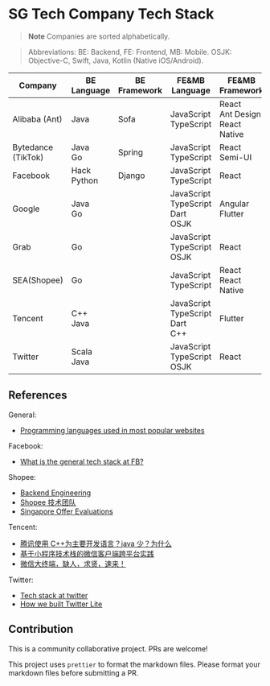 # SG Tech Company Tech Stack

> **Note** Companies are sorted alphabetically.

> Abbreviations:
> BE: Backend, FE: Frontend, MB: Mobile.
> OSJK: Objective-C, Swift, Java, Kotlin (Native iOS/Android).

| Company            | BE Language     | BE Framework | FE&MB Language                              | FE&MB Framework                       |
| ------------------ | --------------- | ------------ | ------------------------------------------- | ------------------------------------- |
| Alibaba (Ant)      | Java            | Sofa         | JavaScript<br/>TypeScript                   | React<br/>Ant Design<br/>React Native |
| Bytedance (TikTok) | Java<br/>Go     | Spring       | JavaScript<br/>TypeScript                   | React<br/>Semi-UI                     |
| Facebook           | Hack<br/>Python | Django       | JavaScript<br/>TypeScript                   | React                                 |
| Google             | Java<br/>Go     |              | JavaScript<br/>TypeScript<br/>Dart<br/>OSJK | Angular<br/>Flutter                   |
| Grab               | Go              |              | JavaScript<br/>TypeScript<br/>OSJK          | React                                 |
| SEA(Shopee)        | Go              |              | JavaScript<br/>TypeScript                   | React<br/>React Native                |
| Tencent            | C++<br/>Java    |              | JavaScript<br/>TypeScript<br/>Dart<br/>C++  | Flutter                               |
| Twitter            | Scala<br/>Java  |              | JavaScript<br/>TypeScript<br/>OSJK          | React                                 |

## References

General:

- [Programming languages used in most popular websites](https://en.wikipedia.org/wiki/Programming_languages_used_in_most_popular_websites)

Facebook:

- [What is the general tech stack at FB?](https://www.teamblind.com/post/What-is-the-general-tech-stack-at-FB-3FgM74ir)

Shopee:

- [Backend Engineering](https://careers.shopee.sg/blog/2021/04/30/backend-engineering/)
- [Shopee 技术团队](https://segmentfault.com/u/techatshopee)
- [Singapore Offer Evaluations](https://www.teamblind.com/post/Singapore-Offer-Evaluations-bJJnmFGa)

Tencent:

- [腾讯使用 C++为主要开发语言？java 少？为什么](https://www.zhihu.com/question/30918223)
- [基于小程序技术栈的微信客户端跨平台实践](https://cloud.tencent.com/developer/article/1454496)
- [微信大终端，缺人，求贤，速来！](https://cloud.tencent.com/developer/article/1595767)

Twitter:

- [Tech stack at twitter](https://www.teamblind.com/post/Tech-stack-at-twitter-NePrdZEh)
- [How we built Twitter Lite](https://blog.twitter.com/engineering/en_us/topics/open-source/2017/how-we-built-twitter-lite)

## Contribution

This is a community collaborative project. PRs are welcome!

This project uses `prettier` to format the markdown files. Please format your markdown files before submitting a PR.
